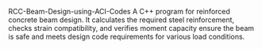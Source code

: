 RCC-Beam-Design-using-ACI-Codes
A C++ program for reinforced concrete beam design. It calculates the required steel reinforcement, checks strain compatibility, and verifies moment capacity ensure the beam is safe and meets design code requirements for various load conditions.

